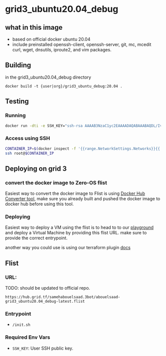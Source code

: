 # grid3_ubuntu20.04_debug

## what in this image
- based on official docker ubuntu 20.04
- include preinstalled openssh-client, openssh-server, git, mc, mcedit curl, wget, dnsutils, iproute2, and vim packages.

## Building

in the grid3_ubuntu20.04_debug directory

`docker build -t {user|org}/grid3_ubuntu_debug:20.04 .`

## Testing
### Running

```bash
docker run -dti -e SSH_KEY="ssh-rsa AAAAB3NzaC1yc2EAAAADAQABAAABAQDL/IvQhp..." {user|org}/grid3_ubuntu_debug:20.04
```

### Access using SSH
```bash
CONTAINER_IP=$(docker inspect -f '{{range.NetworkSettings.Networks}}{{.IPAddress}}{{end}}' $(docker container ls -lq))
ssh root@$CONTAINER_IP
```

## Deploying on grid 3

### convert the docker image to Zero-OS flist
Easiest way to convert the docker image to Flist is using [Docker Hub Converter tool](https://hub.grid.tf/docker-convert), make sure you already built and pushed the docker image to docker hub before using this tool.

### Deploying
Easiest way to deploy a VM using the flist is to head to to our [playground](https://play.grid.tf) and deploy a Virtual Machine by providing this flist URL.
make sure to provide the correct entrypoint.

another way you could use is using our terraform plugin [docs](https://github.com/threefoldtech/terraform-provider-grid)

## Flist
### URL:
TODO: should be updated to official repo.
```
https://hub.grid.tf/samehabouelsaad.3bot/abouelsaad-grid3_ubuntu20.04_debug-latest.flist
```

### Entrypoint
- `/init.sh`


### Required Env Vars
- `SSH_KEY`: User SSH public key.
